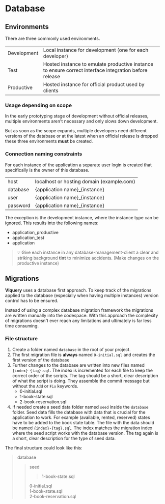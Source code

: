 # Database
## Environments
There are three commonly used environments.

| | |
:-- | :--
Development | Local instance for development (one for each developer)
Test | Hosted instance to emulate productive instance to ensure correct interface integration before release
Productive | Hosted instance for official product used by clients

### Usage depending on scope
In the early prototyping stage of development without official releases, multiple environments aren't necessary and only slows down development.

But as soon as the scope expands, multiple developers need different versions of the database or at the latest when an official release is dropped these three environments **must** be created.

### Connection naming constraints
For each instance of the application a separate user login is created that specifically is the owner of this database.

| | |
:-- | :--
host | localhost or hosting domain (example.com)
database | {application name}_{instance}
user | {application name}_{instance}
password | {application name}_{instance}

The exception is the development instance, where the instance type can be ignored. This results into the following names:
- application_productive
- application_test
- application

> 💡 Give each instance in any database-management-client a clear and striking background **tint** to minimize accidents. (Make changes on the productive instance)

## Migrations
**Vlquery** uses a database first approach. To keep track of the migrations applied to the database (especially when having multiple instances) version control has to be ensured.

Instead of using a complex database migration framework the migrations are written manually into the codespace. With this approach the complexity of migrations doesn't ever reach any limitations and ultimately is far less time consuming.

### File structure
1. Create a folder named `database` in the root of your project.
2. The first migration file is **always** named `0-initial.sql` and creates the first version of the database
3. Further changes to the database are written into new files named `{index}-{tag}.sql`. The index is incremented for each file to keep the correct order of the scripts. The tag should be a short, clear description of what the script is doing. They assemble the commit message but without the `Add` or `Fix` keywords.
	- 0-initial.sql
	- 1-book-state.sql
	- 2-book-reservation.sql
4. If needed create a seed data folder named `seed` inside the `database` folder. Seed data fills the database with data that is crucial for the application to work. For example (available, rented, reserved) states have to be added to the book state table. The file with the data should be named `{index}-{tag}.sql`. The index matches the migration index where the seed script works with the database version. The tag again is a short, clear description for the type of seed data.

The final structure could look like this:

> database
>> seed
>>> 1-book-state.sql
>>
>> 0-initial.sql<br>
>> 1-book-state.sql<br>
>> 2-book-reservation.sql